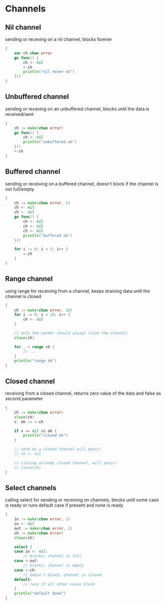# Channels

## Nil channel
 sending or receving on a nil channel, 
 blocks forever

```Go
{
	var ch chan error
	go func() {
		ch <- nil
		<-ch
		println("nil never ok")
	}()
}
```

## Unbuffered channel
 sending or receving on an unbuffered channel, 
 blocks until the data is received/sent

```Go
{
	ch := make(chan error)
	go func() {
		ch <- nil
		println("unbuffered ok")
	}()
	<-ch
}
```

## Buffered channel
 sending or receiving on a buffered channel, 
 doesn't block if the channel is not full/empty

```Go
{
	ch := make(chan error, 2)
	ch <- nil
	ch <- nil
	go func() {
		ch <- nil
		ch <- nil
		ch <- nil
		println("buffered ok")
	}()

	for i := 0; i < 5; i++ {
		<-ch
	}
}
```

## Range channel
 using range for receiving from a channel,
 keeps draining data until the channel is closed

```Go
{
	ch := make(chan error, 10)
	for i := 0; i < 10; i++ {
		ch <- nil
	}

	// only the sender should always close the channel!
	close(ch)

	for _ = range ch {
		// ...
	}
	println("range ok")
}
```

## Closed channel
 receiving from a closed channel,
 returns zero value of the data and
 false as second parameter
   
```Go
{
	ch := make(chan error)
	close(ch)
	v, ok := <-ch

	if v == nil && ok {
		println("closed ok")
	}

	// send on a closed channel will panic!
	// ch <- nil

	// closing already closed channel, will panic!
	// close(ch)
}
```

## Select channels
 calling select for sending or receiving on channels,
 blocks until some case is ready or
 runs default case if present and none is ready
   
```Go
{
	in := make(chan error, 1)
	in <- nil
	out := make(chan error, 1)
	ch := make(chan error)
	close(ch)

	select {
	case in <- nil:
		// blocks; channel is full
	case <-out:
		// blocks; channel is empty
	case <-ch:
		// doesn't block; channel is closed
	default:
		// runs if all other cases block
	}
	println("default done")
}
```
